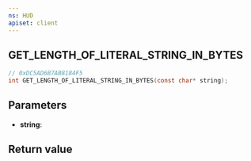 ```yaml
---
ns: HUD
apiset: client
---
```

## GET_LENGTH_OF_LITERAL_STRING_IN_BYTES

```c
// 0xDC5AD6B7AB8184F5
int GET_LENGTH_OF_LITERAL_STRING_IN_BYTES(const char* string);
```


## Parameters
* **string**:

## Return value

